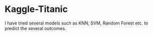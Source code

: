 # Kaggle-Titanic

I have tried several models such as KNN, SVM, Random Forest etc. to predict the several outcomes.
